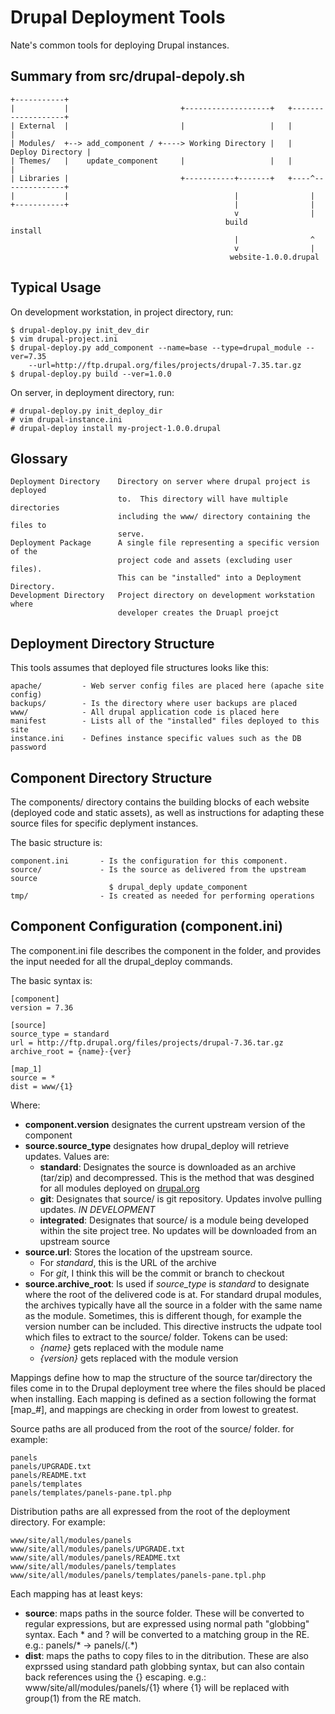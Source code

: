 Drupal Deployment Tools
=======================

Nate's common tools for deploying Drupal instances.


Summary from src/drupal-depoly.sh
---------------------------------

    +-----------+                                                                                  
    |           |                         +-------------------+   +-------------------+
    | External  |                         |                   |   |                   |
    | Modules/  +--> add_component / +----> Working Directory |   |  Deploy Directory |
    | Themes/   |    update_component     |                   |   |                   |
    | Libraries |                         +-----------+-------+   +----^--------------+
    |           |                                     |                |       
    +-----------+                                     |                |       
                                                      v                |       
                                                    build            install    
                                                      |                ^
                                                      v                |
                                                     website-1.0.0.drupal


Typical Usage
-------------

On development workstation, in project directory, run:

    $ drupal-deploy.py init_dev_dir
    $ vim drupal-project.ini
    $ drupal-deploy.py add_component --name=base --type=drupal_module --ver=7.35
        --url=http://ftp.drupal.org/files/projects/drupal-7.35.tar.gz
    $ drupal-deploy.py build --ver=1.0.0

On server, in deployment directory, run:

    # drupal-deploy.py init_deploy_dir
    # vim drupal-instance.ini
    # drupal-deploy install my-project-1.0.0.drupal


Glossary
--------

    Deployment Directory    Directory on server where drupal project is deployed
                            to.  This directory will have multiple directories
                            including the www/ directory containing the files to
                            serve.
    Deployment Package      A single file representing a specific version of the
                            project code and assets (excluding user files).
                            This can be "installed" into a Deployment Directory.
    Development Directory   Project directory on development workstation where
                            developer creates the Druapl proejct


Deployment Directory Structure
------------------------------

This tools assumes that deployed file structures looks like this:

    apache/         - Web server config files are placed here (apache site config)
    backups/        - Is the directory where user backups are placed
    www/            - All drupal application code is placed here
    manifest        - Lists all of the "installed" files deployed to this site
    instance.ini    - Defines instance specific values such as the DB password



Component Directory Structure
-----------------------------

The components/ directory contains the building blocks of each website (deployed
code and static assets), as well as instructions for adapting these source files
for specific deplyment instances.

The basic structure is:

    component.ini       - Is the configuration for this component.
    source/             - Is the source as delivered from the upstream source
                          $ drupal_deply update_component
    tmp/                - Is created as needed for performing operations



Component Configuration (component.ini)
---------------------------------------

The component.ini file describes the component in the folder, and provides
the input needed for all the drupal_deploy commands.

The basic syntax is:

    [component]
    version = 7.36

    [source]
    source_type = standard
    url = http://ftp.drupal.org/files/projects/drupal-7.36.tar.gz
    archive_root = {name}-{ver}

    [map_1]
    source = *
    dist = www/{1}

Where:

 - **component.version** designates the current upstream version of the component
 - **source.source\_type** designates how drupal\_deploy will retrieve updates.  Values are:
    - **standard**:   Designates the source is downloaded as an archive (tar/zip) and decompressed.
                      This is the method that was desgined for all modules deployed on [drupal.org](drupal.org)
    - **git**:        Designates that source/ is git repository.  Updates involve pulling updates.  *IN DEVELOPMENT*
    - **integrated**: Designates that source/ is a module being developed within the site project tree.
                      No updates will be downloaded from an upstream source
 - **source.url**: Stores the location of the upstream source.
    - For *standard*, this is the URL of the archive
    - For *git*, I think this will be the commit or branch to checkout
 - **source.archive_root**: Is used if *source\_type* is *standard* to designate where the root of the delivered
                            code is at.  For standard drupal modules, the archives typically have all the source
                            in a folder with the same name as the module.  Sometimes, this is different though,
                            for example the version number can be included.
                            This directive instructs the udpate tool which files to extract to the source/ folder.
                            Tokens can be used:
    - *{name}* gets replaced with the module name
    - *{version}* gets replaced with the module version
 
Mappings define how to map the structure of the source tar/directory
the files come in to the Drupal deployment tree where the files should
be placed when installing.  Each mapping is defined as a section following
the format [map_#], and mappings are checking in order from lowest to
greatest.

Source paths are all produced from the root of the source/ folder.  for 
example:

    panels
    panels/UPGRADE.txt
    panels/README.txt
    panels/templates
    panels/templates/panels-pane.tpl.php

Distribution paths are all expressed from the root of the deployment
directory.  For example:

    www/site/all/modules/panels
    www/site/all/modules/panels/UPGRADE.txt
    www/site/all/modules/panels/README.txt
    www/site/all/modules/panels/templates
    www/site/all/modules/panels/templates/panels-pane.tpl.php

Each mapping has at least keys:

 - **source**: maps paths in the source folder.  These will be converted
               to regular expressions, but are expressed using normal
               path "globbing" syntax.  Each * and ? will be converted
               to a matching group in the RE.
               e.g.: panels/*  ->  panels\/(.*)
 - **dist**:   maps the paths to copy files to in the ditribution.
               These are also exprssed using standard path globbing
               syntax, but can also contain back references using the
               {} escaping.
               e.g.: www/site/all/modules/panels/{1}  where {1} will be
                     replaced with group(1) from the RE match.